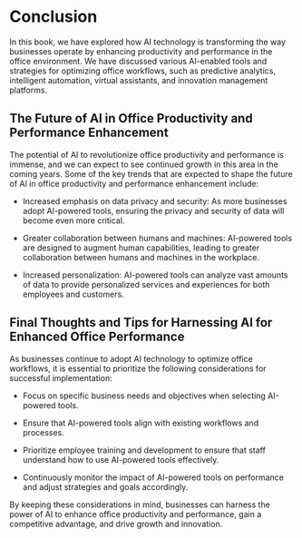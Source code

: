 # Conclusion

In this book, we have explored how AI technology is transforming the way businesses operate by enhancing productivity and performance in the office environment. We have discussed various AI-enabled tools and strategies for optimizing office workflows, such as predictive analytics, intelligent automation, virtual assistants, and innovation management platforms.

The Future of AI in Office Productivity and Performance Enhancement
-------------------------------------------------------------------

The potential of AI to revolutionize office productivity and performance is immense, and we can expect to see continued growth in this area in the coming years. Some of the key trends that are expected to shape the future of AI in office productivity and performance enhancement include:

* Increased emphasis on data privacy and security: As more businesses adopt AI-powered tools, ensuring the privacy and security of data will become even more critical.

* Greater collaboration between humans and machines: AI-powered tools are designed to augment human capabilities, leading to greater collaboration between humans and machines in the workplace.

* Increased personalization: AI-powered tools can analyze vast amounts of data to provide personalized services and experiences for both employees and customers.

Final Thoughts and Tips for Harnessing AI for Enhanced Office Performance
-------------------------------------------------------------------------

As businesses continue to adopt AI technology to optimize office workflows, it is essential to prioritize the following considerations for successful implementation:

* Focus on specific business needs and objectives when selecting AI-powered tools.

* Ensure that AI-powered tools align with existing workflows and processes.

* Prioritize employee training and development to ensure that staff understand how to use AI-powered tools effectively.

* Continuously monitor the impact of AI-powered tools on performance and adjust strategies and goals accordingly.

By keeping these considerations in mind, businesses can harness the power of AI to enhance office productivity and performance, gain a competitive advantage, and drive growth and innovation.